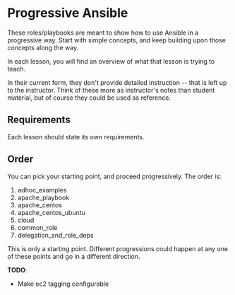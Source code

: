 # Progressive Ansible

These roles/playbooks are meant to show how to use Ansible in a progressive way. Start with simple concepts, and keep building upon those concepts along the way.

In each lesson, you will find an overview of what that lesson is trying to teach.

In their current form, they don't provide detailed instruction -- that is left up to the instructor. Think of these more as instructor's notes than student material, but of course they could be used as reference.

## Requirements

Each lesson should state its own requirements.

## Order

You can pick your starting point, and proceed progressively.  The order is:

1. adhoc_examples
2. apache_playbook
3. apache_centos
4. apache_centos_ubuntu
5. cloud
6. common_role
7. delegation_and_role_deps


This is only a starting point.  Different progressions could happen at any one of these points and go in a different direction.

**TODO**:

* Make ec2 tagging configurable
